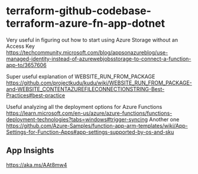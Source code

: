 # terraform-github-codebase-terraform-azure-fn-app-dotnet

Very useful in figuring out how to start using Azure Storage without an Access Key
https://techcommunity.microsoft.com/blog/appsonazureblog/use-managed-identity-instead-of-azurewebjobsstorage-to-connect-a-function-app-to/3657606

Super useful explanation of WEBSITE_RUN_FROM_PACKAGE
https://github.com/projectkudu/kudu/wiki/WEBSITE_RUN_FROM_PACKAGE-and-WEBSITE_CONTENTAZUREFILECONNECTIONSTRING-Best-Practices#best-practice

Useful analyzing all the deployment options for Azure Functions
https://learn.microsoft.com/en-us/azure/azure-functions/functions-deployment-technologies?tabs=windows#trigger-syncing
Another one
https://github.com/Azure-Samples/function-app-arm-templates/wiki/App-Settings-for-Function-Apps#app-settings-supported-by-os-and-sku

## App Insights
https://aka.ms/AAt8mw4